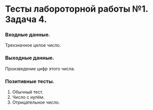 # Тесты лабороторной работы №1. Задача 4.

### Входные данные.
Трехзначное целое число.

### Выходные данные.
Произведение цифр этого числа.

### Позитивные тесты.
1. Обычный тест.
2. Число с нулём.
3. Отрицательное число.
